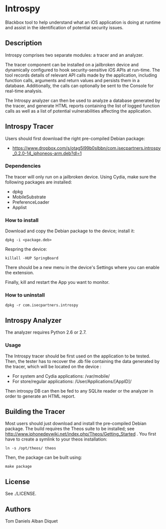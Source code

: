 Introspy
========

Blackbox tool to help understand what an iOS application is doing at runtime
and assist in the identification of potential security issues.


Description
-----------

Introspy comprises two separate modules: a tracer and an analyzer. 

The tracer component can be installed on a jailbroken device and dynamically
configured to hook security-sensitive iOS APIs at run-time. The tool records
details of relevant API calls made by the application, including function
calls, arguments and return values and persists them in a database.
Additionally, the calls can optionally be sent to the Console for real-time
analysis.

The Introspy analyzer can then be used to analyze a database generated by the
tracer, and generate HTML reports containing the list of logged function calls
as well as a list of potential vulnerabilities affecting the application.


Introspy Tracer
---------------

Users should first download the right pre-compiled Debian package:
-  https://www.dropbox.com/s/otag5l99b0slbbn/com.isecpartners.introspy_0.2.0-14_iphoneos-arm.deb?dl=1

### Dependencies

The tracer will only run on a jailbroken device. Using Cydia, make
sure the following packages are installed:
- dpkg
- MobileSubstrate
- PreferenceLoader
- Applist

### How to install

Download and copy the Debian package to the device; install it:  

    dpkg -i <package.deb>

Respring the device:

    killall -HUP SpringBoard

There should be a new menu in the device's Settings where you can
enable the extension.

Finally, kill and restart the App you want to monitor.

### How to uninstall

    dpkg -r com.isecpartners.introspy


Introspy Analyzer
-----------------

The analyzer requires Python 2.6 or 2.7.

### Usage

The Introspy tracer should be first used on the application to be tested. Then, 
the tester has to recover the .db file containing the data generated by the tracer,
which will be located on the device :
- For system and Cydia applications:  /var/mobile/
- For store/regular applications:     /User/Applications/[AppID]/

Then introspy DB can then be fed to any SQLite reader or the analyzer in order
to generate an HTML report.


Building the Tracer
-------------------

Most users should just download and install the pre-compiled Debian 
package.
The build requires the Theos suite to be installed; 
see http://www.iphonedevwiki.net/index.php/Theos/Getting_Started .
You first have to create a symlink to your theos installation:

    ln -s /opt/theos/ theos

Then, the package can be built using:

    make package


License
-------

See ./LICENSE.


Authors
-------

Tom Daniels
Alban Diquet

